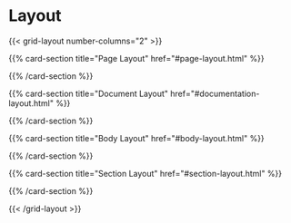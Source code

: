 # Layout

{{< grid-layout number-columns="2" >}}

{{% card-section title="Page Layout" href="#page-layout.html" %}}

<!--
is the standard representation in Reflow skin.
-->

{{% /card-section  %}}

{{% card-section title="Document Layout" href="#documentation-layout.html" %}}

<!--
allows to organize your documentation in single page representation.
-->

{{% /card-section  %}}

{{% card-section title="Body Layout" href="#body-layout.html" %}}

<!--
allows to be free in your inspiration to create a attractive page.
-->

{{% /card-section  %}}


{{% card-section title="Section Layout" href="#section-layout.html" %}}

<!--
allows customizing the page layout and reflowing the page using columns, thumbnails, or with the carousel component.
-->

{{% /card-section  %}}

{{< /grid-layout >}}
